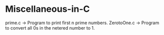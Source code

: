 # Miscellaneous-in-C

prime.c -> Program to print first n prime numbers.
ZerotoOne.c -> Program to convert all 0s in the netered number to 1.
